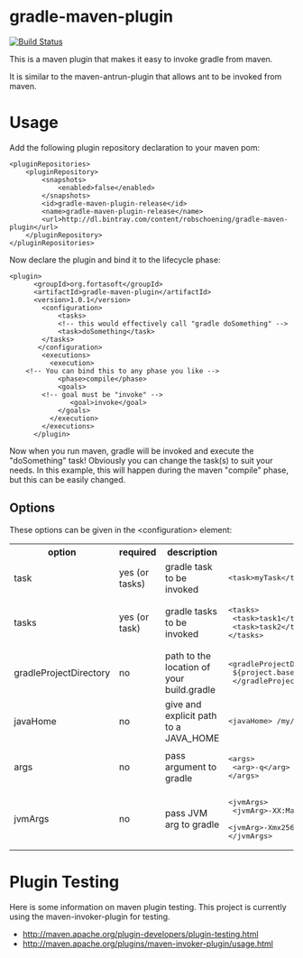 # gradle-maven-plugin

[![Build Status](https://secure.travis-ci.org/if6was9/gradle-maven-plugin.png?branch=master)](http://travis-ci.org/if6was9/gradle-maven-plugin)


This is a maven plugin that makes it easy to invoke gradle from maven.  

It is similar to the maven-antrun-plugin that allows ant to be invoked from maven. 

# Usage

Add the following plugin repository declaration to your maven pom:

```
<pluginRepositories>
	<pluginRepository>
		<snapshots>
			<enabled>false</enabled>
		</snapshots>
		<id>gradle-maven-plugin-release</id>
		<name>gradle-maven-plugin-release</name>
		<url>http://dl.bintray.com/content/robschoening/gradle-maven-plugin</url>
	</pluginRepository>
</pluginRepositories>
```

Now declare the plugin and bind it to the lifecycle phase:

```
<plugin>
      <groupId>org.fortasoft</groupId>
      <artifactId>gradle-maven-plugin</artifactId>
      <version>1.0.1</version>
        <configuration>
        	<tasks>
			<!-- this would effectively call "gradle doSomething" -->
			<task>doSomething</task>
		</tasks>
       </configuration>
        <executions>
          <execution>
	<!-- You can bind this to any phase you like -->
            <phase>compile</phase>
            <goals>
		<!-- goal must be "invoke" -->
               <goal>invoke</goal>
            </goals>
          </execution>
        </executions>
      </plugin>
```

Now when you run maven, gradle will be invoked and execute the "doSomething" task!  Obviously you can change the task(s)
to suit your needs.
In this example, this will happen during the maven "compile" phase, but this can be easily changed.

## Options
These options can be given in the &lt;configuration&gt; element:

<table>
<tr><th>option</th><th>required</th><th>description</th><th>example</th></tr>

<tr><td>task</td><td>yes (or tasks) </td><td>gradle task to be invoked</td><td><pre>&lt;task&gt;myTask&lt;/task&gt;</pre> </td></tr>
<tr><td>tasks</td><td>yes (or task) </td><td>gradle tasks to be invoked</td><td><pre>&lt;tasks&gt;<br> &lt;task&gt;task1&lt;/task&gt;<br/> &lt;task&gt;task2&lt;/task&gt; <br/>&lt;/tasks&gt;</pre></td></tr>
<tr><td>gradleProjectDirectory</td><td>no</td><td>path to the location of your build.gradle</td><td><pre>&lt;gradleProjectDirectory&gt;<br /> ${project.basedir}/another/path<br/> &lt;/gradleProjectDirectory&gt;</pre></td></tr>
<tr><td>javaHome</td><td>no</td><td>give and explicit path to a JAVA_HOME</td><td><pre>&lt;javaHome&gt; /my/path/to/jdk &lt;/javaHome&gt;</td></pre></tr>
<tr><td>args</td><td>no</td><td>pass argument to gradle</td><td><pre>&lt;args&gt;<br> &lt;arg&gt;-q&lt;/arg&gt; <br/>&lt;/args&gt;</td></pre></tr>
<tr><td>jvmArgs</td><td>no</td><td>pass JVM arg to gradle</td><td><pre>&lt;jvmArgs&gt;<br/> &lt;jvmArg&gt;-XX:MaxPermSize=128m&lt;/jvmArg&gt;<br/> 
&lt;jvmArg&gt;-Xmx256m&lt;/jvmArg&gt; <br/>&lt;/jvmArgs&gt;</pre></td></tr>
</table>

# Plugin Testing

Here is some information on maven plugin testing.  This project is currently using the maven-invoker-plugin for testing.

* http://maven.apache.org/plugin-developers/plugin-testing.html
* http://maven.apache.org/plugins/maven-invoker-plugin/usage.html
